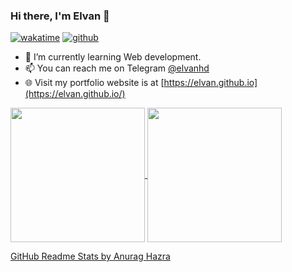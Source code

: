 ### Hi there, I'm Elvan 👋

[![wakatime](https://wakatime.com/badge/user/b35b4f9b-8725-46ce-9a93-11a93440cd06.svg)](https://wakatime.com/@elvan)
[![github](https://img.shields.io/github/followers/elvan?logo=github&style=plastic)](https://github.com/elvan?tab=followers)

<!--
**elvan/elvan** is a ✨ _special_ ✨ repository because its `README.md` (this file) appears on your GitHub profile.

Here are some ideas to get you started:

- 🔭 I’m currently working on ...
- 🌱 I’m currently learning ...
- 👯 I’m looking to collaborate on ...
- 🤔 I’m looking for help with ...
- 💬 Ask me about ...
- 📫 How to reach me: ...
- 😄 Pronouns: ...
- ⚡ Fun fact: ...
-->

- 🌱 I’m currently learning Web development.
- 📫 You can reach me on Telegram [@elvanhd](https://t.me/elvanhd)
- 🌐 Visit my portfolio website is at [https://elvan.github.io](https://elvan.github.io/)

<a href="https://github.com/elvan?tab=repositories">
  <img align="center" height="215" src="https://github-readme-stats.vercel.app/api?username=elvan&hide_rank=true&show_icons=true&include_all_commits=true&count_private=true&disable_animations=true&theme=tokyonight&cache_seconds=14400" />
</a>
<a href="https://github.com/elvan?tab=repositories">
  <img align="center" height="215" src="https://github-readme-stats.vercel.app/api/top-langs?username=elvan&layout=compact&langs_count=10&theme=tokyonight&size_weight=1&count_weight=0&cache_seconds=14400" />
</a>

[GitHub Readme Stats by Anurag Hazra](https://github.com/anuraghazra/github-readme-stats)
